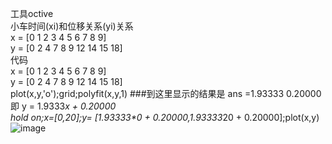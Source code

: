 工具octive<br/>
小车时间(xi)和位移关系(yi)关系<br/>
x = [0 1 2 3 4 5 6  7  8  9]<br/>
y = [0 2 4 7 8 9 12 14 15 18]<br/>
代码<br/>
x = [0 1 2 3 4 5 6  7  8  9]<br/>
y = [0 2 4 7 8 9 12 14 15 18]<br/>
plot(x,y,'o');grid;polyfit(x,y,1) ###到这里显示的结果是 ans =1.93333   0.20000 即 y = 1.9333*x + 0.20000 <br/>
hold on;x=[0,20];y= [1.93333\*0 + 0.20000,1.93333*20 + 0.20000];plot(x,y)<br/>
![image](https://github.com/advx9600/blog/raw/master/blog/最小二乘法/main.png)
